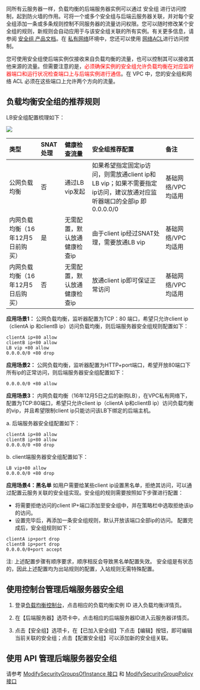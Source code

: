 同所有云服务器一样，负载均衡的后端服务器实例可以通过 安全组 进行访问控制，起到防火墙的作用。可将一个或多个安全组与后端云服务器关联，并对每个安全组添加一条或多条规则控制不同服务器的流量访问权限。您可以随时修改某个安全组的规则，新规则会自动应用于与该安全组关联的所有实例。有关更多信息，请参阅 [安全组 产品文档](/doc/product/213/5221)。在 [私有网络](/doc/product/213/5227)环境中，您还可以使用 [网络ACL](/doc/product/215/5132)进行访问控制。
 
您可使用安全组使后端实例仅接收来自负载均衡的流量，也可以控制其可以接收其他来源的流量。但需要注意的是，<font color="red">必须确保实例的安全组允许负载均衡在对应监听器端口和运行状况检查端口上与后端实例进行通信</font>。在 VPC 中，您的安全组和网络 ACL 必须在这些端口上允许两个方向的流量。

## 负载均衡安全组的推荐规则
LB安全组配置梳理如下：

![](https://mc.qcloudimg.com/static/img/3a6b17d397868d9f1de9e02eae38dccb/image.png)

|类型|SNAT处理|健康检查流量| 安全组推荐配置|备注|
| :-------- | :--------| :----- |:---- |:---- |
| 公网负载均衡 | 否| 通过LB vip发起 | 如果希望指定固定ip访问，则需放通client ip和LB vip；如果不需要指定ip访问，建议放通对应监听器端口的全部ip 即0.0.0.0/0 |  基础网络/VPC均适用 |
| 内网负载均衡（16年12月5日前购买）| 是 | 无需配置，默认放通健康检查ip | 由于client ip经过SNAT处理，需要放通LB vip |基础网络/VPC均适用 |
| 内网负载均衡（16年12月5日后购买）| 否 | 无需配置，默认放通健康检查ip | 放通client ip即可保证正常访问 |基础网络/VPC均适用 |

**应用场景1：**
公网负载均衡，监听器配置为TCP：80 端口，希望只允许client ip（clientA ip 和clientB ip）访问负载均衡，则后端服务器安全组规则配置如下：
```
clientA ip+80 allow
clientB ip+80 allow
LB vip +80 allow
0.0.0.0/0 +80 drop
```

**应用场景2：**
公网负载均衡，监听器配置为HTTP+port端口，希望开放80端口下所有ip的正常访问，则后端服务器安全组配置如下：
```
0.0.0.0/0 +80 allow
```

**应用场景3：**
内网负载均衡（16年12月5日之后的新购LB），在VPC私有网络下，配置为TCP:80端口，希望只允许client ip（clientA ip和clientB ip）访问负载均衡的vip，并且希望限制client ip只能访问该LB下绑定的后端主机。

a. 后端服务器安全组配置如下：
```
clientA ip+80 allow
clientB ip+80 allow
0.0.0.0/0 +80 drop
```
b. client端服务器安全组配置如下：
```
LB vip+80 allow
0.0.0.0/0 +80 drop
```
**应用场景4：黑名单**
如用户需要给某些client ip设置黑名单，拒绝其访问，可以通过配置云服务关联的安全组实现。安全组的规则需要按照如下步骤进行配置：
- 将需要拒绝访问的client IP+端口添加至安全组中，并在策略栏中选取拒绝该ip的访问。
- 设置完毕后，再添加一条安全组规则，默认开放该端口全部ip的访问。
配置完成后，安全组规则如下：
```
clientA ip+port drop
clientB ip+port drop
0.0.0.0/0+port accept
```
注:
上述配置步骤有顺序要求，顺序相反会导致黑名单配置失效。
安全组是有状态的，因此上述配置均为出站规则的配置，入站规则无需特殊配置。

## 使用控制台管理后端服务器安全组
1) 登录[负载均衡控制台](https://console.qcloud.com/loadbalance)，点击相应的负载均衡实例 ID 进入负载均衡详情页。

2) 在【后端服务器】选项卡中，点击相应的后端服务器ID进入云服务器详情页。

3) 点击【安全组】选项卡，在【已加入安全组】下点击【编辑】按钮，即可编辑当前关联的安全组；点击【配置安全组】可以添加新的安全组关联。

## 使用 API 管理后端服务器安全组
请参考 [ModifySecurityGroupsOfInstance 接口](https://www.qcloud.com/doc/api/229/1367) 和 [ModifySecurityGroupPolicy 接口](https://www.qcloud.com/doc/api/229/1365)


